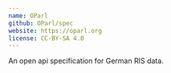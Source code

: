 ```yaml
---
name: OParl
github: OParl/spec
website: https://oparl.org
license: CC-BY-SA 4.0
---
```


An open api specification for German <abbrev title="Ratsinformationssystem">RIS</abbrev> data.
